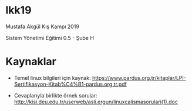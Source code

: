 # lkk19
Mustafa Akgül Kış Kampı 2019

 Sistem Yönetimi Eğitimi 0.5 - Şube H 

# Kaynaklar
* Temel linux bilgileri için kaynak:
https://www.pardus.org.tr/kitaplar/LPI-Sertifikasyon-Kitab%C4%B1-pardus.org.tr.pdf

* Cevaplarıyla birlikte örnek sorular:
http://kisi.deu.edu.tr/userweb/asli.ergun/linuxcalismasorulari(1).doc
